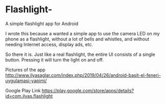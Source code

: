 # Flashlight-
A simple flashlight app for Android 

I wrote this because a wanted a simple app to use the camera LED on my phone as a flashlight, without a lot of bells 
and whistles, and without needing Internet access, display ads, etc.

So there it is.  Just like a real flashlight, the entire UI consists of a single button.  Pressing it will turn the 
light on and off.

Pictures of the app http://www.ilyasaglar.com/index.php/2019/04/26/android-basit-el-feneri-uygulamasi-yapimi/

Google Play Link  https://play.google.com/store/apps/details?id=com.ilyas.flashlight
